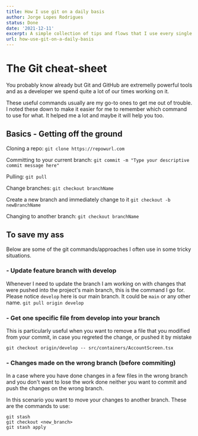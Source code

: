 ```yaml
---
title: How I use git on a daily basis
author: Jorge Lopes Rodrigues
status: Done
date: '2021-12-11'
excerpt: A simple collection of tips and flows that I use every single day in git and github for work, pleasure and profit.
url: how-use-git-on-a-daily-basis
---
```


# The Git cheat-sheet

You probably know already but Git and GitHub are extremelly powerful tools and as a developer we spend quite a lot of our times working on it.

These useful commands usually are my go-to ones to get me out of trouble.
I noted these down to make it easier for me to remember which command to use for what. It helped me a lot and maybe it will help you too.

## Basics - Getting off the ground

Cloning a repo:
`git clone https://repowurl.com`

Committing to your current branch:
`git commit -m "Type your descriptive commit message here"`

Pulling:
`git pull`

Change branches:
`git checkout branchName`

Create a new branch and immediately change to it
`git checkout -b newBranchName`

Changing to another branch:
`git checkout branchName`

## To save my ass

Below are some of the git commands/approaches I often use in some tricky situations.

### - Update feature branch with develop

Whenever I need to update the branch I am working on with changes that were pushed into the project's main branch, this is the command I go for. Please notice `develop` here is our main branch. It could be `main` or any other name.
`git pull origin develop`

### - Get one specific file from develop into your branch

This is particularly useful when you want to remove a file that you modified from your commit, in case you regreted the change, or pushed it by mistake

`git checkout origin/develop -- src/containers/AccountScreen.tsx`

### - Changes made on the wrong branch (before commiting)

In a case where you have done changes in a few files in the wrong branch and you don't want to lose the work done neither you want to commit and push the changes on the wrong branch.

In this scenario you want to move your changes to another branch. These are the commands to use:

```
git stash
git checkout <new_branch>
git stash apply
```

